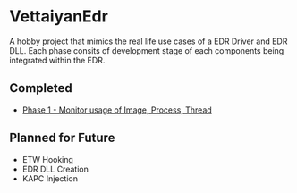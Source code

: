 
# VettaiyanEdr

A hobby project that mimics the real life use cases of a EDR Driver and EDR DLL. Each phase consits of development stage of each components being integrated within the EDR. 

## Completed

- [Phase 1 - Monitor usage of Image, Process, Thread](/Phase1)

## Planned for Future

- ETW Hooking
- EDR DLL Creation
- KAPC Injection
